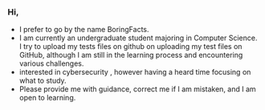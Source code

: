 ###  Hi,
-  I prefer to go by the name BoringFacts. 
-  I am currently an undergraduate student majoring in Computer Science. I try to upload my tests files on github on uploading my test files on GitHub, although I am still in the learning process and encountering various challenges.
-  interested in cybersecurity , however having a heard time focusing on what to study.
-  Please provide me with guidance, correct me if I am mistaken, and I am open to learning.
   
<!---
MMVIIXXIV/MMVIIXXIV is a ✨ special ✨ repository because its `README.md` (this file) appears on your GitHub profile.
You can click the Preview link to take a look at your changes.
--->
